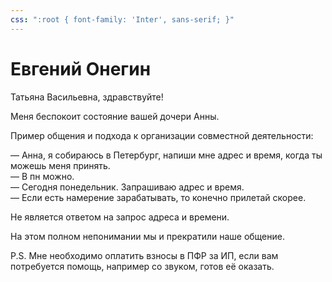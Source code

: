 ```yaml
---
css: ":root { font-family: 'Inter', sans-serif; }"
---
```


Евгений Онегин
==============

Татьяна Васильевна, здравствуйте!

Меня беспокоит состояние вашей дочери Анны.  

Пример общения и подхода к организации совместной деятельности:

— Анна, я собираюсь в Петербург, напиши мне адрес и время, когда ты можешь меня принять.  
— В пн можно.  
— Сегодня понедельник. Запрашиваю адрес и время.  
— Если есть намерение зарабатывать, то конечно прилетай скорее.

Не является ответом на запрос адреса и времени.

На этом полном непонимании мы и прекратили наше общение.

P.S. Мне необходимо оплатить взносы в ПФР за ИП, если вам потребуется помощь, например со звуком, готов её оказать.
